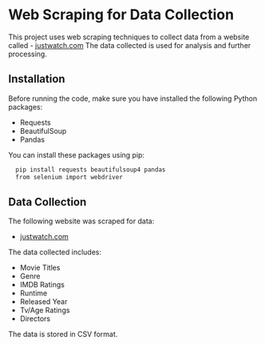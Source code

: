 
# Web Scraping for Data Collection
This project uses web scraping techniques to collect data from a website called - [justwatch.com](https://www.justwatch.com)
The data collected is used for analysis and further processing.






## Installation
Before running the code, make sure you have installed the following Python packages:
- Requests
- BeautifulSoup
- Pandas





You can install these packages using pip:

```bash
  pip install requests beautifulsoup4 pandas
  from selenium import webdriver

```
    
## Data Collection
The following website was scraped for data:
- [justwatch.com](https://www.justwatch.com)

The data collected includes:
- Movie Titles
- Genre
- IMDB Ratings
- Runtime
- Released Year
- Tv/Age Ratings
- Directors

The data is stored in CSV format.

